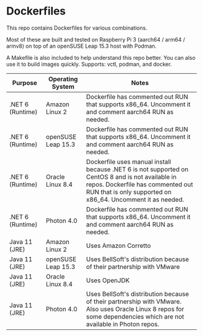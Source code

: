 # Dockerfiles

This repo contains Dockerfiles for various combinations.

Most of these are built and tested on Raspberry Pi 3 (aarch64 / arm64 / armv8)
on top of an openSUSE Leap 15.3 host with Podman.

A Makefile is also included to help understand this repo better. You can also
use it to build images quickly. Supports: vctl, podman, and docker.

| Purpose            | Operating System     | Notes      |
|--------------------|----------------------|------------|
| .NET 6 (Runtime)   | Amazon Linux 2       | Dockerfile has commented out RUN that supports x86_64. Uncomment it and comment aarch64 RUN as needed. |
| .NET 6 (Runtime)   | openSUSE Leap 15.3   | Dockerfile has commented out RUN that supports x86_64. Uncomment it and comment aarch64 RUN as needed. |
| .NET 6 (Runtime)   | Oracle Linux 8.4     | Dockerfile uses manual install because .NET 6 is not supported on CentOS 8 and is not available in repos. Dockerfile has commented out RUN that is only supported on x86_64. Uncomment it as needed. |
| .NET 6 (Runtime)   | Photon 4.0           | Dockerfile has commented out RUN that supports x86_64. Uncomment it and comment aarch64 RUN as needed. |
| Java 11 (JRE)      | Amazon Linux 2       | Uses Amazon Corretto |
| Java 11 (JRE)      | openSUSE Leap 15.3   | Uses BellSoft's distribution because of their partnership with VMware |
| Java 11 (JRE)      | Oracle Linux 8.4     | Uses OpenJDK |
| Java 11 (JRE)      | Photon 4.0           | Uses BellSoft's distribution because of their partnership with VMware. Also uses Oracle Linux 8 repos for some dependencies which are not available in Photon repos. |
